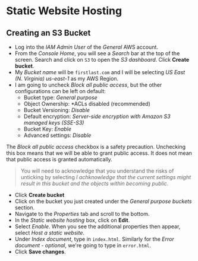 # Static Website Hosting

## Creating an S3 Bucket
- Log into the *IAM Admin User* of the *General* AWS account.
- From the *Console Home*, you will see a *Search* bar at the top of the screen. Search and click on `S3` to open the *S3 dashboard*. Click **Create bucket**.
- My *Bucket name* will be `firstlast.com` and I will be selecting *US East (N. Virginia) us-east-1* as my AWS Region.
- I am going to uncheck *Block all public access*, but the other configurations can be left on default:
  - Bucket type: *General purpose*
  - Object Ownership: *ACLs disabled (recommended)
  - Bucket Versioning: *Disable*
  - Default encryption: *Server-side encryption with Amazon S3 managed keys (SSE-S3)*
  - Bucket Key: *Enable*
  - Advanced settings: *Disable*

The *Block all public access* checkbox is a safety precaution. Unchecking this box means that we will be able to grant public access. It does not mean that public access is granted automatically.
> You will need to acknowledge that you understand the risks of unticking by selecting *I achknowledge that the current settings might result in this bucket and the objects within becoming public.*
- Click **Create bucket**
- Click on the bucket you just created under the *General purpose buckets* section.
- Navigate to the *Properties* tab and scroll to the bottom.
- In the *Static website hosting* box, click on **Edit**.
- Select *Enable*. When you see the additional properties then appear, select *Host a static website*.
- Under *Index document*, type in `index.html`. Similarly for the *Error document - optional*, we're going to type in `error.html`.
- Click **Save changes**.



